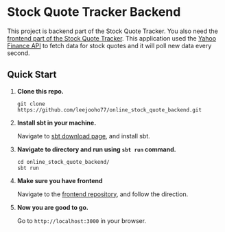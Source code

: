 # Stock Quote Tracker Backend

This project is backend part of the Stock Quote Tracker. You also need the [frontend part of the Stock Quote Tracker](https://github.com/leejooho77/online_stock_quote_frontend). This application used the [Yahoo Finance API](http://financequotes-api.com) to fetch data for stock quotes and it will poll new data every second.


## Quick Start

1. **Clone this repo.**
    
    ```shell
    git clone https://github.com/leejooho77/online_stock_quote_backend.git
    ```

1. **Install sbt in your machine.**
    
    Navigate to [sbt download page](https://www.scala-sbt.org/download.html), and install sbt.

1. **Navigate to directory and run using `sbt run` command.**

    ```shell
    cd online_stock_quote_backend/
    sbt run
    ```
    
1. **Make sure you have frontend**

    Navigate to the [frontend repository](https://github.com/leejooho77/online_stock_quote_frontend), and follow the direction.

1. **Now you are good to go.**
    
    Go to `http://localhost:3000` in your browser.
